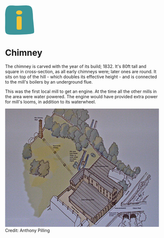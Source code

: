 ![max_pic](./things.png)
# Chimney


The chimney is carved with the year of its build; 1832. It's 80ft tall and square in cross-section, as all early chimneys were; later ones are round. It sits on top of the hill - which doubles its effective height - and is connected to the mill's boilers by an underground flue.

This was the first local mill to get an engine. At the time all the other mills in the area were water powered. The engine would have provided extra power for mill's looms, in addition to its waterwheel. 

![chimney](./plan.png)
Credit: Anthony Pilling
